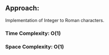 ## Approach:
Implementation of Integer to Roman characters.
​
### Time Complexity: O(1)
### Space Complexity: O(1)